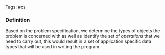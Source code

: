 Tags: #cs 
### Definition
Based on the problem specification, we determine the types of objects the problem is concerned with as well as identify the set of *operations* that we need to carry out, this would result in a set of application specific data types that will be used in writing the program.


